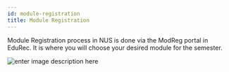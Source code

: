 ```yaml
---
id: module-registration
title: Module Registration
---
```


Module Registration process in NUS is done via the ModReg portal in EduRec. It is where you will choose your desired module for the semester.

![enter image description here](http://www.nus.edu.sg/ModReg/modreg/images/undergraduate-students-v4.jpg)


<!--stackedit_data:
eyJoaXN0b3J5IjpbMTAwMTU5MzM1NCwtMTE0NDc1ODU4NF19
-->